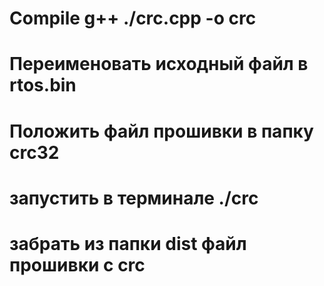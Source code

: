# Compile g++ ./crc.cpp -o crc
# Переименовать исходный файл  в rtos.bin
# Положить файл прошивки в папку crc32 
# запустить в терминале ./crc
# забрать из папки dist файл прошивки с crc